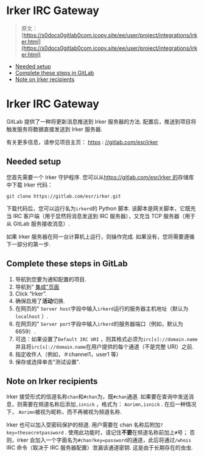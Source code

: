 # Irker IRC Gateway

> 原文：[https://s0docs0gitlab0com.icopy.site/ee/user/project/integrations/irker.html](https://s0docs0gitlab0com.icopy.site/ee/user/project/integrations/irker.html)

*   [Needed setup](#needed-setup)
*   [Complete these steps in GitLab](#complete-these-steps-in-gitlab)
*   [Note on Irker recipients](#note-on-irker-recipients)

# Irker IRC Gateway[](#irker-irc-gateway "Permalink")

GitLab 提供了一种将更新消息推送到 Irker 服务器的方法. 配置后，推送到项目将触发服务将数据直接发送到 Irker 服务器.

有关更多信息，请参见项目主页： [https](https://gitlab.com/esr/irker) : [//gitlab.com/esr/irker](https://gitlab.com/esr/irker)

## Needed setup[](#needed-setup "Permalink")

您首先需要一个 Irker 守护程序. 您可以从[https://gitlab.com/esr/irker 的](https://gitlab.com/esr/irker)存储库中下载 Irker 代码：

```
git clone https://gitlab.com/esr/irker.git 
```

下载代码后，您可以运行名为`irkerd`的 Python 脚本. 该脚本是网关脚本，它既充当 IRC 客户端（用于显然将消息发送到 IRC 服务器），又充当 TCP 服务器（用于从 GitLab 服务接收消息）.

如果 Irker 服务器在同一台计算机上运行，​​则操作完成. 如果没有，您将需要遵循下一部分的第一步.

## Complete these steps in GitLab[](#complete-these-steps-in-gitlab "Permalink")

1.  导航到您要为通知配置的项目.
2.  导航到" [集成"页面](overview.html#accessing-integrations)
3.  Click “Irker”.
4.  确保启用了**活动**切换.
5.  在网页的" `Server host`字段中输入`irkerd`运行的服务器主机地址（默认为`localhost` ）.
6.  在网页的" `Server port`字段中输入`irkerd`的服务器端口（例如，默认为 6659）.
7.  可选：如果设置了`Default IRC URI` ，则其格式必须为`irc[s]://domain.name`并且将`irc[s]://domain.name`在用户提供的每个通道（不是完整 URI）之前.
8.  指定收件人（例如，＃channel1，user1 等）
9.  保存或选择单击"测试设置".

## Note on Irker recipients[](#note-on-irker-recipients "Permalink")

Irker 接受形式的信道名称`chan`和`#chan`为，既`#chan`通道. 如果要在查询中发送消息，则需要在频道名称后添加`,isnick` ，格式为： `Aorimn,isnick` . 在后一种情况下， `Aorimn`被视为昵称，而不再被视为频道名称.

Irker 也可以加入受密码保护的频道. 用户需要在 chan 名称后附加`?key=thesecretpassword` . 使用此功能时，请记住**不要**在频道名称前加上`#`号； 否则，irker 会加入一个字面名为`#chan?key=password`的通道，此后将通过`/whois` IRC 命令（取决于 IRC 服务器配置）泄漏该通道密钥. 这是由于长期存在的虫虫.